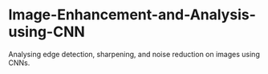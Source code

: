 # Image-Enhancement-and-Analysis-using-CNN
Analysing edge detection, sharpening, and noise reduction on images using CNNs. 
